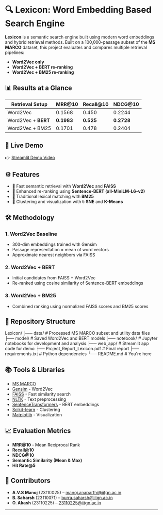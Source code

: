 # 🔍 Lexicon: Word Embedding Based Search Engine

**Lexicon** is a semantic search engine built using modern word embeddings and hybrid retrieval methods. Built on a 100,000-passage subset of the **MS MARCO** dataset, this project evaluates and compares multiple retrieval pipelines:

- **Word2Vec only**
- **Word2Vec + BERT re-ranking**
- **Word2Vec + BM25 re-ranking**

## 📊 Results at a Glance

| Retrieval Setup       | MRR@10       | Recall@10   | NDCG@10     |
|-----------------------|--------------|-------------|-------------|
| Word2Vec              | 0.1568       | 0.450       | 0.2244      |
| Word2Vec + **BERT**   | **0.1983**   | **0.525**   | **0.2728**  |
| Word2Vec + BM25       | 0.1701       | 0.478       | 0.2404      |

## 🎥 Live Demo

👉 [Streamlit Demo Video](https://iitgnacin-my.sharepoint.com/:v:/g/personal/23110071_iitgn_ac_in/Eetee1CE1HdKpPXwFzSvb84BzeRomRpsBKF4EnEJVmJzLA?e=XAthoS)

## ⚙️ Features

- 🔹 Fast semantic retrieval with **Word2Vec** and **FAISS**
- 🔹 Enhanced re-ranking using **Sentence-BERT (all-MiniLM-L6-v2)**
- 🔹 Traditional lexical matching with **BM25**
- 🔹 Clustering and visualization with **t-SNE** and **K-Means**

## 🛠 Methodology

### 1. Word2Vec Baseline
- 300-dim embeddings trained with Gensim
- Passage representation = mean of word vectors
- Approximate nearest neighbors via FAISS

### 2. Word2Vec + BERT
- Initial candidates from FAISS + Word2Vec
- Re-ranked using cosine similarity of Sentence-BERT embeddings

### 3. Word2Vec + BM25
- Combined ranking using normalized FAISS scores and BM25 scores

## 📁 Repository Structure

Lexicon/
├── data/ # Processed MS MARCO subset and utility data files
├── model/ # Saved Word2Vec and BERT models
├── notebook/ # Jupyter notebooks for development and analysis
├── web_app/ # Streamlit app code for demo
├── Project_Report_Lexicon.pdf # Final report
├── requirements.txt # Python dependencies
└── README.md # You're here


## 📚 Tools & Libraries

- [MS MARCO](https://huggingface.co/datasets/msmarco)
- [Gensim](https://radimrehurek.com/gensim/models/word2vec.html) - Word2Vec
- [FAISS](https://faiss.ai/) - Fast similarity search
- [NLTK](https://www.nltk.org/) - Text preprocessing
- [SentenceTransformers](https://www.sbert.net/) - BERT embeddings
- [Scikit-learn](https://scikit-learn.org/) - Clustering
- [Matplotlib](https://matplotlib.org/) - Visualization

## 📈 Evaluation Metrics

- **MRR@10** - Mean Reciprocal Rank
- **Recall@10**
- **NDCG@10**
- **Semantic Similarity (Mean & Max)**
- **Hit Rate@5**

## 👥 Contributors

- **A.V.S Manoj** (23110025) – [manoj.anaparthi@iitgn.ac.in](mailto:manoj.anaparthi@iitgn.ac.in)  
- **B. Saharsh** (23110071) – [burra.saharsh@iitgn.ac.in](mailto:burra.saharsh@iitgn.ac.in)  
- **O. Akash** (23110225) – [23110225@iitgn.ac.in](mailto:23110225@iitgn.ac.in)

---

